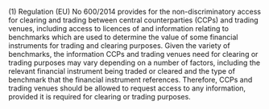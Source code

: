 (1) Regulation (EU) No 600/2014 provides for the non-discriminatory access for clearing and trading between central counterparties (CCPs) and trading venues, including access to licences of and information relating to benchmarks which are used to determine the value of some financial instruments for trading and clearing purposes. Given the variety of benchmarks, the information CCPs and trading venues need for clearing or trading purposes may vary depending on a number of factors, including the relevant financial instrument being traded or cleared and the type of benchmark that the financial instrument references. Therefore, CCPs and trading venues should be allowed to request access to any information, provided it is required for clearing or trading purposes.